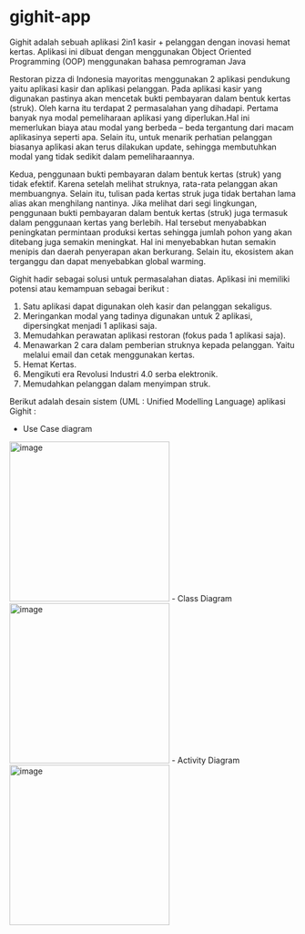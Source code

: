 # gighit-app

Gighit adalah sebuah aplikasi 2in1 kasir + pelanggan dengan inovasi hemat kertas.
Aplikasi ini dibuat dengan menggunakan Object Oriented Programming (OOP) menggunakan bahasa pemrograman Java

Restoran pizza di Indonesia mayoritas menggunakan 2 aplikasi pendukung yaitu 
aplikasi kasir dan aplikasi pelanggan. Pada aplikasi kasir yang digunakan pastinya 
akan mencetak bukti pembayaran dalam bentuk kertas (struk). Oleh karna itu 
terdapat 2 permasalahan yang dihadapi. Pertama banyak nya modal pemeliharaan 
aplikasi yang diperlukan.Hal ini memerlukan biaya atau modal yang berbeda – beda 
tergantung dari macam aplikasinya seperti apa. Selain itu, untuk menarik perhatian 
pelanggan biasanya aplikasi akan terus dilakukan update, sehingga membutuhkan 
modal yang tidak sedikit dalam pemeliharaannya. 

Kedua, penggunaan bukti pembayaran dalam bentuk kertas (struk) yang tidak 
efektif. Karena setelah melihat struknya, rata-rata pelanggan akan membuangnya. 
Selain itu, tulisan pada kertas struk juga tidak bertahan lama alias akan menghilang 
nantinya. Jika melihat dari segi lingkungan, penggunaan bukti pembayaran dalam 
bentuk kertas (struk) juga termasuk dalam penggunaan kertas yang berlebih. Hal 
tersebut menyababkan peningkatan permintaan produksi kertas sehingga jumlah 
pohon yang akan ditebang juga semakin meningkat. Hal ini menyebabkan hutan 
semakin menipis dan daerah penyerapan akan berkurang. Selain itu, ekosistem akan 
terganggu dan dapat menyebabkan global warming.

Gighit hadir sebagai solusi untuk permasalahan diatas. Aplikasi ini memiliki potensi atau 
kemampuan sebagai berikut :
1. Satu aplikasi dapat digunakan oleh kasir dan pelanggan sekaligus. 
2. Meringankan modal yang tadinya digunakan untuk 2 aplikasi, dipersingkat 
menjadi 1 aplikasi saja. 
3. Memudahkan perawatan aplikasi restoran (fokus pada 1 aplikasi saja).
4. Menawarkan 2 cara dalam pemberian struknya kepada pelanggan. Yaitu 
melalui email dan cetak menggunakan kertas.
5. Hemat Kertas.
6. Mengikuti era Revolusi Industri 4.0 serba elektronik.
7. Memudahkan pelanggan dalam menyimpan struk.

Berikut adalah desain sistem (UML : Unified Modelling Language) aplikasi Gighit :
- Use Case diagram
<img width="281" alt="image" src="https://user-images.githubusercontent.com/96558726/178757639-a74340c3-d08b-4f4b-bb2b-39f8c87cd942.png">
- Class Diagram
<img width="281" alt="image" src="https://user-images.githubusercontent.com/96558726/178758313-a28695d4-8efc-4590-981f-77a20f35f3fa.png">
- Activity Diagram
<img width="281" alt="image" src="https://user-images.githubusercontent.com/96558726/178758412-300566c1-c4a7-4609-817c-0641b209454f.png">




